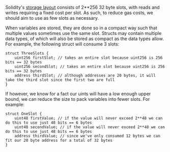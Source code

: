 Solidity's [storage layout](https://docs.soliditylang.org/en/v0.8.15/internals/layout_in_storage.html?highlight=storage%20layout) consists of 2\*\*256 32 byte slots, with reads and writes requiring a fixed cost per slot. As such, to reduce gas costs, we should aim to use as few slots as necessary.

When variables are stored, they are done so in a compact way such that multiple values sometimes use the same slot. Structs may contain multiple data types, of which will also be stored as compact as the data types allow. For example, the following struct will consume 3 slots:

```
struct ThreeSlots {
    uint256 firstSlot; // takes an entire slot because uint256 is 256 bits == 32 bytes
    uint256 secondSlot; // takes an entire slot because uint256 is 256 bits == 32 bytes
    address thirdSlot; // although addresses are 20 bytes, it will take the third slot since the first two are full
}
```

If however, we know for a fact our uints will have a low enough upper bound, we can reduce the size to pack variables into fewer slots. For example:

```
struct OneSlot {
    uint48 firstValue; // if the value will never exceed 2**48 we can do this to use just 48 bits == 6 bytes
    uint48 secondValue; // if the value will never exceed 2**48 we can do this to use just 48 bits == 6 bytes
    address thirdValue; // since we've only consumed 12 bytes we can fit our 20 byte address for a total of 32 bytes
}
```

